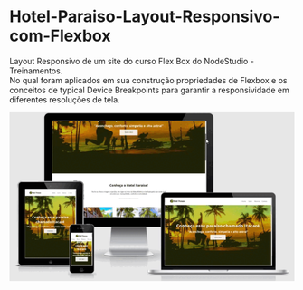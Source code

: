 # Hotel-Paraiso-Layout-Responsivo-com-Flexbox
Layout Responsivo de um site do curso  Flex Box do NodeStudio - Treinamentos.<br>
No qual foram aplicados em sua construção propriedades de Flexbox e os conceitos de typical Device Breakpoints para garantir a responsividade em diferentes resoluções de tela.

<img src="img/preview.gif">
